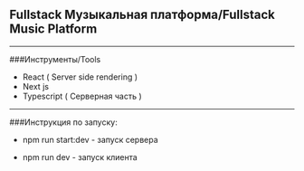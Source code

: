 
## Fullstack Музыкальная платформа/Fullstack Music Platform

---

###Инструменты/Tools

* React ( Server side rendering ) 
* Next js
* Typescript (  Серверная часть )

---

###Инструкция по запуску:

* npm run start:dev - запуск сервера

* npm run dev - запуск клиента

